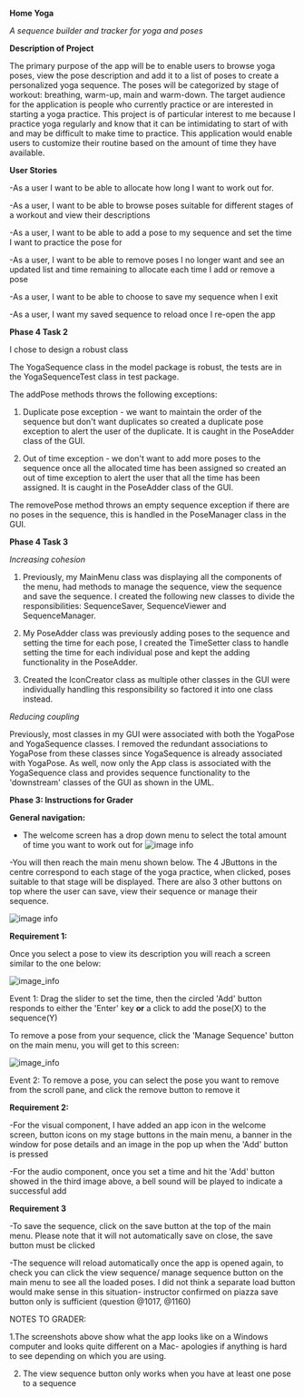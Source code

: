 **Home Yoga**

*A sequence builder and tracker for yoga and poses*

**Description of Project**

The primary purpose of the app will be to enable users to browse yoga poses, view the pose description and add it to a list of poses to create a personalized yoga sequence. 
The poses will be categorized by stage of workout: breathing, warm-up, main and warm-down.
The target audience for the application is people who currently practice or are interested in starting a yoga practice.
 This project is of particular interest to me because I practice yoga regularly and know that it can be intimidating to start of with and may be difficult to make time to practice.
 This application would enable users to customize their routine based on the amount of time they have available.

**User Stories**

-As a user I want to be able to allocate how long I want to work out for.

-As a user, I want to be able to browse poses suitable for different stages of a workout and view their descriptions

-As a user, I want to be able to add a pose to my sequence and set the time I want to practice the pose for

-As a user, I want to be able to remove poses I no longer want and see an updated list and time remaining to allocate each time I add or remove a pose

-As a user, I want to be able to choose to save my sequence when I exit

-As a user, I want my saved sequence to reload once I re-open the app




**Phase 4 Task 2**

I chose to design a robust class

The YogaSequence class in the model package is robust, the tests are in the YogaSequenceTest class in test package. 

The addPose methods throws the following exceptions:

1. Duplicate pose exception - we want to maintain the order of the sequence but don't want duplicates so created 
a duplicate pose exception to alert the user of the duplicate. It is caught in the PoseAdder class of the GUI. 

2. Out of time exception - we don't want to add more poses to the sequence once all the allocated time has been assigned 
so created an out of time exception to alert the user that all the time has been assigned. It is caught in the PoseAdder
class of the GUI.

The removePose method throws an empty sequence exception if there are no poses in the sequence, this is handled in the
PoseManager class in the GUI.


**Phase 4 Task 3**


*Increasing cohesion*

1. Previously, my MainMenu class was displaying all the components of the menu, had methods to manage
the sequence, view the sequence and save the sequence. I created the following new classes to divide the responsibilities:
SequenceSaver, SequenceViewer and SequenceManager.

2. My PoseAdder class was previously adding poses to the sequence and setting the time for each pose, I created the TimeSetter
class to handle setting the time for each individual pose and kept the adding functionality in the PoseAdder.

3. Created the IconCreator class as multiple other classes in the GUI were individually handling this responsibility
so factored it into one class instead. 


*Reducing coupling*

 Previously, most classes in my GUI were associated with both the YogaPose and YogaSequence classes.
I removed the redundant associations to YogaPose from these classes since YogaSequence is already associated with YogaPose.
As well, now only the App class is associated with the YogaSequence class and provides sequence functionality to the 
'downstream' classes of the GUI as shown in the UML.




**Phase 3: Instructions for Grader**

**General navigation:**
- The welcome screen has a drop down menu to select the total amount of time you want to work out for
![image info](./data/welcome.jpg)

-You will then reach the main menu shown below. The 4 JButtons in the centre correspond to each stage of the yoga
practice, when clicked, poses suitable to that stage will be displayed. There are also 3 other buttons on top where
the user can save, view their sequence or manage their sequence.

![image info](./data/mainScreen.jpg)


**Requirement 1:**

Once you select a pose to view its description you will reach a screen similar to the one below:

![image_info](./data/details.jpg)

Event 1: Drag the slider to set the time, then the circled 'Add' button responds to either the 'Enter' key **or** a  click 
to add the pose(X) to the sequence(Y)

To remove a pose from your sequence, click the 'Manage Sequence' button on the main menu, you will get to this screen:

![image_info](./data/manage.jpg)

Event 2: To remove a pose, you can select the pose you want to remove from the scroll pane, and click the remove button
to remove it

**Requirement 2:**

-For the visual component, I have added an app icon in the welcome screen, button icons on my stage buttons in the main menu,
a banner in the window for pose details and an image in the pop up when the 'Add' button is pressed

-For the audio component, once you set a time and hit the 'Add' button showed in the third image above, a bell sound will be played
to indicate a successful add

**Requirement 3**

-To save the sequence, click on the save button at the top of the main menu. Please note that it will not automatically
save on close, the save button must be clicked

-The sequence will reload automatically once the app is opened again, to check you can click the view sequence/ manage 
sequence button on the main menu to see all the loaded poses. I did not think a separate load button would make sense
in this situation- instructor confirmed on piazza save button only is sufficient (question @1017, @1160)

NOTES TO GRADER: 

1.The screenshots above show what the app looks like on a Windows computer and looks quite different on 
a Mac- apologies if anything is hard to see depending on which you are using.

2. The view sequence button only works when you have at least one pose to a sequence

